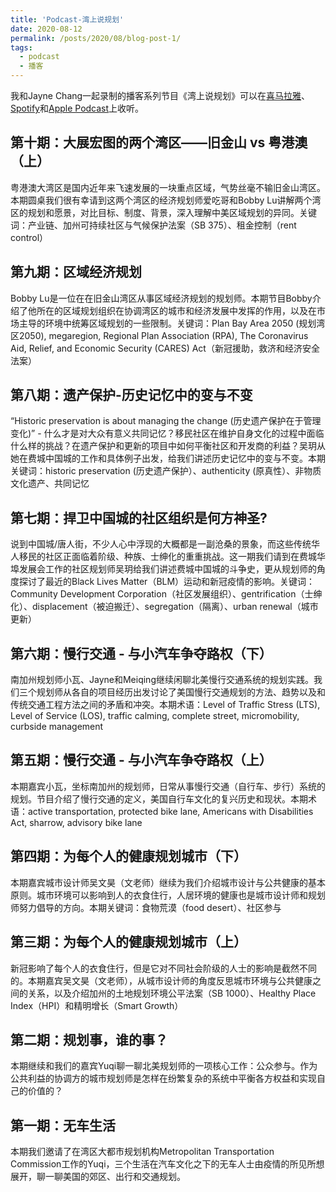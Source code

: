 ```yaml
---
title: 'Podcast-湾上说规划'
date: 2020-08-12
permalink: /posts/2020/08/blog-post-1/
tags:
  - podcast
  - 播客
---
```


我和Jayne Chang一起录制的播客系列节目《湾上说规划》可以在[喜马拉雅](http://www.ximalaya.com/thirdparty/player/album/player.html?id=37909784&type=red)、[Spotify](http://open.spotify.com/show/6ejB9DCLdgz5LFcE7o9Ezu?si=TOc4sE3bTt-7K7rVw0qN5Q)和[Apple Podcast](http://podcasts.apple.com/us/podcast/%E6%B9%BE%E4%B8%8A%E8%AF%B4%E8%A7%84%E5%88%92/id1512902746)上收听。

第十期：大展宏图的两个湾区——旧金山 vs 粤港澳（上）
------
粤港澳大湾区是国内近年来飞速发展的一块重点区域，气势丝毫不输旧金山湾区。本期圆桌我们很有幸请到这两个湾区的经济规划师爱吃哥和Bobby Lu讲解两个湾区的规划和愿景，对比目标、制度、背景，深入理解中美区域规划的异同。关键词：产业链、加州可持续社区与气候保护法案（SB 375）、租金控制（rent control）

第九期：区域经济规划
------
Bobby Lu是一位在在旧金山湾区从事区域经济规划的规划师。本期节目Bobby介绍了他所在的区域规划组织在协调湾区的城市和经济发展中发挥的作用，以及在市场主导的环境中统筹区域规划的一些限制。关键词：Plan Bay Area 2050 (规划湾区2050), megaregion, Regional Plan Association (RPA), The Coronavirus Aid, Relief, and Economic Security (CARES) Act（新冠援助，救济和经济安全法案）

第八期：遗产保护-历史记忆中的变与不变
------
“Historic preservation is about managing the change (历史遗产保护在于管理变化)” - 什么才是对大众有意义共同记忆？移民社区在维护自身文化的过程中面临什么样的挑战？在遗产保护和更新的项目中如何平衡社区和开发商的利益？吴玥从她在费城中国城的工作和具体例子出发，给我们讲述历史记忆中的变与不变。本期关键词：historic preservation (历史遗产保护）、authenticity (原真性）、非物质文化遗产、共同记忆

第七期：捍卫中国城的社区组织是何方神圣?
------
说到中国城/唐人街，不少人心中浮现的大概都是一副沧桑的景象，而这些传统华人移民的社区正面临着阶级、种族、士绅化的重重挑战。这一期我们请到在费城华埠发展会工作的社区规划师吴玥给我们讲述费城中国城的斗争史，更从规划师的角度探讨了最近的Black Lives Matter（BLM）运动和新冠疫情的影响。关键词：Community Development Corporation（社区发展组织）、gentrification（士绅化）、displacement（被迫搬迁）、segregation（隔离）、urban renewal（城市更新）

第六期：慢行交通 - 与小汽车争夺路权（下）
------
南加州规划师小瓦、Jayne和Meiqing继续闲聊北美慢行交通系统的规划实践。我们三个规划师从各自的项目经历出发讨论了美国慢行交通规划的方法、趋势以及和传统交通工程方法之间的矛盾和冲突。本期术语：Level of Traffic Stress (LTS), Level of Service (LOS), traffic calming, complete street, micromobility, curbside management

第五期：慢行交通 - 与小汽车争夺路权（上）
------
本期嘉宾小瓦，坐标南加州的规划师，日常从事慢行交通（自行车、步行）系统的规划。节目介绍了慢行交通的定义，美国自行车文化的复兴历史和现状。本期术语：active transportation, protected bike lane, Americans with Disabilities Act, sharrow, advisory bike lane

第四期：为每个人的健康规划城市（下）
------
本期嘉宾城市设计师吴文昊（文老师）继续为我们介绍城市设计与公共健康的基本原则。城市环境可以影响到人的衣食住行，人居环境的健康也是城市设计师和规划师努力倡导的方向。本期关键词：食物荒漠（food desert）、社区参与

第三期：为每个人的健康规划城市（上）
------
新冠影响了每个人的衣食住行，但是它对不同社会阶级的人士的影响是截然不同的。本期嘉宾吴文昊（文老师），从城市设计师的角度反思城市环境与公共健康之间的关系，以及介绍加州的土地规划环境公平法案（SB 1000）、Healthy Place Index（HPI）和精明增长（Smart Growth）

第二期：规划事，谁的事？
------
本期继续和我们的嘉宾Yuqi聊一聊北美规划师的一项核心工作：公众参与。作为公共利益的协调方的城市规划师是怎样在纷繁复杂的系统中平衡各方权益和实现自己的价值的？

第一期：无车生活
------
本期我们邀请了在湾区大都市规划机构Metropolitan Transportation Commission工作的Yuqi，三个生活在汽车文化之下的无车人士由疫情的所见所想展开，聊一聊美国的郊区、出行和交通规划。


<!-- Headings are cool
======

You can have many headings
======

Aren't headings cool?
------ -->
